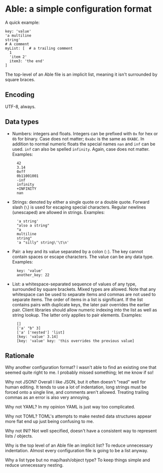 # Able: a simple configuration format

A quick example:

    key: 'value'
    'a multiline
    string'
    # A comment
    myList: [  # a trailing comment
      1
      'item 2'
      item3: 'the end'
    ]
    
The top-level of an Able file is an implicit list, meaning it isn't
surrounded by square braces.

## Encoding

UTF-8, always.

## Data types

- Numbers: integers and floats. Integers can be prefixed with `0x` for
  hex or `0b` for binary. Case does not matter; `0xabc` is the same as
  `0XABC`. In addition to normal numeric floats the special names
  `nan` and `inf` can be used. `inf` can also be spelled
  `infinity`. Again, case does not matter. Examples:

        42
        3.14
        0xff
        0b11001001
        -inf
        infinity
        +INFINITY
        nan

- Strings: denoted by either a single quote or a double quote. Forward
  slash (`\`) is used for escaping special characters. Regular
  newlines (unescaped) are allowed in strings. Examples:

        'a string'
        "also a string"
        "a
        multiline
        string"
        'a "silly" string\'\t\n'

- Pair: a key and its value separated by a colon (`:`). The key cannot
  contain spaces or escape characters. The value can be any data
  type. Examples:

        key: 'value'
        another_key: 22
        
- List: a whitespace-separated sequence of values of any type,
  surrounded by square brackets. Mixed types are allowed. Note that
  any whitespace can be used to separate items and commas are not used
  to separate items. The order of items in a list is significant. If
  the list contains pairs with duplicate keys, the later pair
  overrides the earlier pair. Client libraries should allow numeric
  indexing into the list as well as string lookup. The latter only
  applies to pair elements. Examples:
  
        []
        ['a' "b" 3]
        ['a' ['nested'] 'list]
        [key: 'value' 3.14]
        [key: 'value' key: 'this overrides the previous value]

## Rationale

Why another configuration format? I wasn't able to find an existing
one that seemed quite right to me. I probably missed something; let me
know if so!

Why not JSON? Overall I like JSON, but it often doesn't "read" well
for human editing. It tends to use a lot of indentation, long strings
must be forced onto a single line, and comments aren't
allowed. Treating trailing commas as an error is also very annoying.

Why not YAML? In my opinion YAML is just way too complicated.

Why not TOML? TOML's attempts to make nested data structures appear
more flat end up just being confusing to me.

Why not INI? Not well specified, doesn't have a consistent way to
represent lists / objects.

Why is the top level of an Able file an implicit list? To reduce
unnecessary indentation. Almost every configuration file is going to
be a list anyway.

Why a list type but no map/hash/object type? To keep things simple and
reduce unnecessary nesting.
